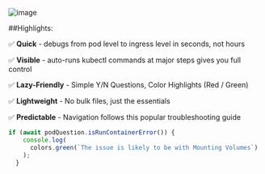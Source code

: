 
![image](https://drive.google.com/uc?export=view&id=1_8y9jYwp1cFnVYDLkO34DEEdf_cipICh)






##Highlights: 

:white_check_mark:  **Quick** - debugs from pod level to ingress level in seconds, not hours

:white_check_mark: **Visible** - auto-runs kubectl commands at major steps gives you full control

:white_check_mark: **Lazy-Friendly** - Simple Y/N Questions, Color Highlights (Red / Green) 

:white_check_mark: **Lightweight** - No bulk files, just the essentials

:white_check_mark: **Predictable** - Navigation follows this popular troubleshooting guide


```javascript
if (await podQuestion.isRunContainerError()) {
    console.log(
      colors.green(`The issue is likely to be with Mounting Volumes`)
    );
  }
```
